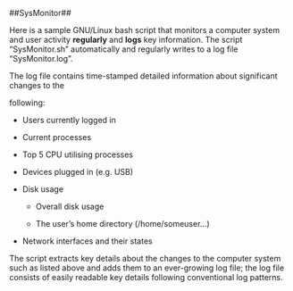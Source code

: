 
##SysMonitor##

Here  is a sample GNU/Linux bash script that monitors a computer system and user activity **regularly** and **logs** key information. The script “SysMonitor.sh” automatically and regularly writes to a log file “SysMonitor.log”.

The log file contains time-stamped detailed information about significant changes to the 

following:

- Users currently logged in

- Current processes

- Top 5 CPU utilising processes 

- Devices plugged in (e.g. USB)

- Disk usage


    - Overall disk usage


    - The user’s home directory (/home/someuser…)

- Network interfaces and their states

The script extracts key details about the changes to the computer system such as listed above and adds them to an ever-growing log file; the log file consists of easily readable key details following conventional log patterns.
